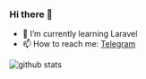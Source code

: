 ### Hi there 👋

- 🌱 I’m currently learning Laravel
- 📫 How to reach me: [Telegram](https://t.me/n_belikov)

![github stats](https://github-readme-stats.vercel.app/api?username=n-belikov&show_icons=tru)

